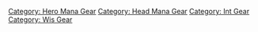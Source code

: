 [Category: Hero Mana Gear](Category:_Hero_Mana_Gear "wikilink")
[Category: Head Mana Gear](Category:_Head_Mana_Gear "wikilink")
[Category: Int Gear](Category:_Int_Gear "wikilink") [Category: Wis
Gear](Category:_Wis_Gear "wikilink")
